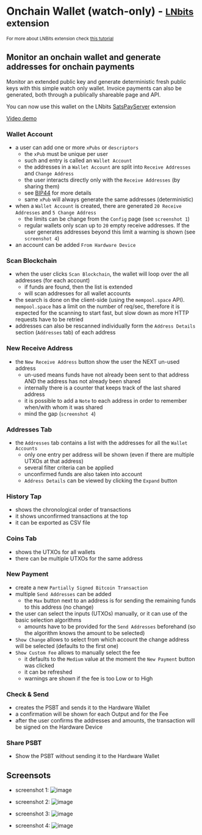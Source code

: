 # Onchain Wallet (watch-only) - <small>[LNbits](https://github.com/lnbits/lnbits) extension</small>
<small>For more about LNBits extension check [this tutorial](https://github.com/lnbits/lnbits/wiki/LNbits-Extensions)</small>

## Monitor an onchain wallet and generate addresses for onchain payments

Monitor an extended public key and generate deterministic fresh public keys with this simple watch only wallet. Invoice payments can also be generated, both through a publically shareable page and API.

You can now use this wallet on the LNbits [SatsPayServer](https://github.com/lnbits/lnbits/blob/master/lnbits/extensions/satspay/README.md) extension

<a class="text-secondary" href="https://www.youtube.com/watch?v=rQMHzQEPwZY">Video demo</a>

### Wallet Account

- a user can add one or more `xPubs` or `descriptors`
  - the `xPub` must be unique per user
  - such and entry is called an `Wallet Account`
  - the addresses in a `Wallet Account` are split into `Receive Addresses` and `Change Address`
  - the user interacts directly only with the `Receive Addresses` (by sharing them)
  - see [BIP44](https://github.com/bitcoin/bips/blob/master/bip-0044.mediawiki#account-discovery) for more details
  - same `xPub` will always generate the same addresses (deterministic)
- when a `Wallet Account` is created, there are generated `20 Receive Addresses` and `5 Change Address`
  - the limits can be change from the `Config` page (see `screenshot 1`)
  - regular wallets only scan up to `20` empty receive addresses. If the user generates addresses beyond this limit a warning is shown (see `screenshot 4`)
- an account can be added `From Hardware Device`

### Scan Blockchain

- when the user clicks `Scan Blockchain`, the wallet will loop over the all addresses (for each account)
  - if funds are found, then the list is extended
  - will scan addresses for all wallet accounts
- the search is done on the client-side (using the `mempool.space` API). `mempool.space` has a limit on the number of req/sec, therefore it is expected for the scanning to start fast, but slow down as more HTTP requests have to be retried
- addresses can also be rescanned individually form the `Address Details` section (`Addresses` tab) of each address

### New Receive Address

- the `New Receive Address` button show the user the NEXT un-used address
  - un-used means funds have not already been sent to that address AND the address has not already been shared
  - internally there is a counter that keeps track of the last shared address
  - it is possible to add a `Note` to each address in order to remember when/with whom it was shared
  - mind the gap (`screenshot 4`)

### Addresses Tab

- the `Addresses` tab contains a list with the addresses for all the `Wallet Accounts`
  - only one entry per address will be shown (even if there are multiple UTXOs at that address)
  - several filter criteria can be applied
  - unconfirmed funds are also taken into account
  - `Address Details` can be viewed by clicking the `Expand` button

### History Tap

- shows the chronological order of transactions
- it shows unconfirmed transactions at the top
- it can be exported as CSV file

### Coins Tab

- shows the UTXOs for all wallets
- there can be multiple UTXOs for the same address

### New Payment

- create a new `Partially Signed Bitcoin Transaction`
- multiple `Send Addresses` can be added
  - the `Max` button next to an address is for sending the remaining funds to this address (no change)
- the user can select the inputs (UTXOs) manually, or it can use of the basic selection algorithms
  - amounts have to be provided for the `Send Addresses` beforehand (so the algorithm knows the amount to be selected)
- `Show Change` allows to select from which account the change address will be selected (defaults to the first one)
- `Show Custom Fee` allows to manually select the fee
  - it defaults to the `Medium` value at the moment the `New Payment` button was clicked
  - it can be refreshed
  - warnings are shown if the fee is too Low or to High

### Check & Send

- creates the PSBT and sends it to the Hardware Wallet
- a confirmation will be shown for each Output and for the Fee
- after the user confirms the addresses and amounts, the transaction will be signed on the Hardware Device

### Share PSBT

- Show the PSBT without sending it to the Hardware Wallet

## Screensots

- screenshot 1:
  ![image](https://user-images.githubusercontent.com/2951406/177181611-eeeac70c-c245-4b45-b80b-8bbb511f6d1d.png)

- screenshot 2:
  ![image](https://user-images.githubusercontent.com/2951406/183087898-b91f5243-8ed9-4a14-9e57-7bb4f1fd43ef.png)

- screenshot 3:
  ![image](https://user-images.githubusercontent.com/2951406/177333755-4a9118fb-3eaf-43d6-bc7e-c3d8c80bc61e.png)

- screenshot 4:
  ![image](https://user-images.githubusercontent.com/2951406/177337474-bfcf7a7c-501a-4ebb-916e-ca391e63f6a7.png)
